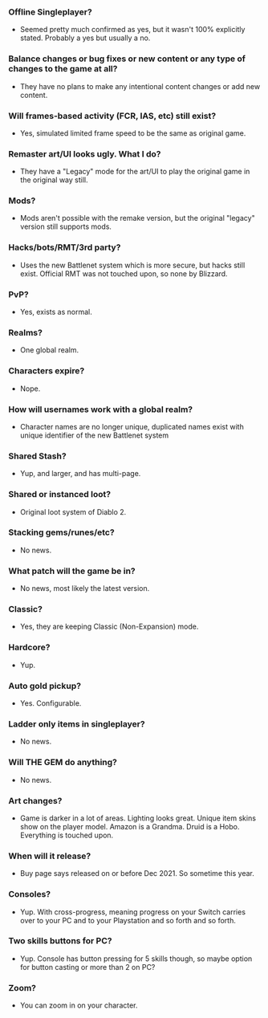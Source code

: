 ### **Offline Singleplayer?**
- Seemed pretty much confirmed as yes, but it wasn't 100% explicitly stated. Probably a yes but usually a no.

### **Balance changes or bug fixes or new content or any type of changes to the game at all?**
- They have no plans to make any intentional content changes or add new content.

### **Will frames-based activity (FCR, IAS, etc) still exist?**
- Yes, simulated limited frame speed to be the same as original game.

### **Remaster art/UI looks ugly. What I do?**
- They have a "Legacy" mode for the art/UI to play the original game in the original way still.

### **Mods?**
- Mods aren't possible with the remake version, but the original "legacy" version still supports mods.

### **Hacks/bots/RMT/3rd party?**
- Uses the new Battlenet system which is more secure, but hacks still exist. Official RMT was not touched upon, so none by Blizzard.

### **PvP?**
- Yes, exists as normal.

### **Realms?**
- One global realm.

### **Characters expire?**
- Nope.

### **How will usernames work with a global realm?**
- Character names are no longer unique, duplicated names exist with unique identifier of the new Battlenet system

### **Shared Stash?**
- Yup, and larger, and has multi-page.

### **Shared or instanced loot?**
- Original loot system of Diablo 2.

### **Stacking gems/runes/etc?**
- No news.

### **What patch will the game be in?**
- No news, most likely the latest version.

### **Classic?**
- Yes, they are keeping Classic (Non-Expansion) mode.

### **Hardcore?**
- Yup.

### **Auto gold pickup?**
- Yes. Configurable.

### **Ladder only items in singleplayer?**
- No news.

### **Will THE GEM do anything?**
- No news.

### **Art changes?**
- Game is darker in a lot of areas. Lighting looks great. Unique item skins show on the player model. Amazon is a Grandma. Druid is a Hobo. Everything is touched upon.

### **When will it release?**
- Buy page says released on or before Dec 2021. So sometime this year.

### **Consoles?**
- Yup. With cross-progress, meaning progress on your Switch carries over to your PC and to your Playstation and so forth and so forth.

### **Two skills buttons for PC?**
- Yup. Console has button pressing for 5 skills though, so maybe option for button casting or more than 2 on PC?

### **Zoom?**
- You can zoom in on your character.
